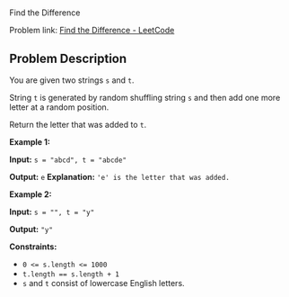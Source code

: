 #

Find the Difference

Problem link: [Find the Difference - LeetCode](https://leetcode.com/problems/find-the-difference/description/)

## Problem Description

You are given two strings `s` and `t`.

String `t` is generated by random shuffling string `s` and then add one more letter at a random position.

Return the letter that was added to `t`.

**Example 1:**

**Input:** `s = "abcd", t = "abcde"`

**Output:** `e`
**Explanation:** `'e' is the letter that was added.`

**Example 2:**

**Input:** `s = "", t = "y"`

**Output:** `"y"`

**Constraints:**

- `0 <= s.length <= 1000`
- `t.length == s.length + 1`
- `s` and `t` consist of lowercase English letters.
